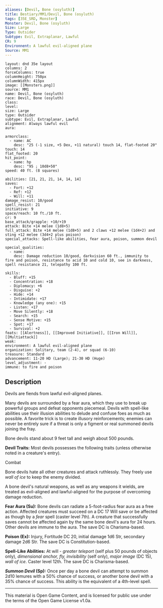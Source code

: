 ```yaml
---
aliases: [Devil, Bone (osyluth)]
title: Bestiary/MM1/Devil, Bone (osyluth)
tags: [35E_SRD, Monster]
Monster: Devil, Bone (osyluth)
Size: Large
Type: Outsider
Subtype: Evil, Extraplanar, Lawful
CR: 9
Environnent: A lawful evil-aligned plane
Source: MM1
---
```


```statblock
layout: dnd 35e layout
columns: 2
forceColumns: true
columnHeight: 750px
columnWidth: 415px
image: [[Monsters.png]]
source: MM1
name: Devil, Bone (osyluth)
race: Devil, Bone (osyluth)
class: 
level: 
size: Large
type: Outsider
subtype: Evil, Extraplanar, Lawful
alignment: Always lawful evil
aura: 

armorclass:
  - name: AC
    desc: "25 (-1 size, +5 Dex, +11 natural) touch 14, flat-footed 20"
touch: 14
flat_footed: 20
hit_point:
  - name: hp
    desc: "95 ; 10d8+50"
speed: 40 ft. (8 squares)

abilities: [21, 21, 21, 14, 14, 14]
saves:
  - Fort: +12
  - Ref: +12
  - Will: +11
damage_resist: 10/good
spell_resist: 21
initiative: 9
space/reach: 10 ft./10 ft.
cr: 9
base_attack/grapple: +10/+19
attack: Bite +14 melee (1d8+5)
full_attack: Bite +14 melee (1d8+5) and 2 claws +12 melee (1d4+2) and sting +12 melee (3d4+2 plus poison)
special_attacks: Spell-like abilities, fear aura, poison, summon devil

special_qualities:
  - name: 
    desc: Damage reduction 10/good, darkvision 60 ft., immunity to fire and poison, resistance to acid 10 and cold 10, see in darkness, spell resistance 21, telepathy 100 ft.

skills:
  - Bluff: +15
  - Concentration: +18
  - Diplomacy: +6
  - Disguise: +2
  - Hide: +14
  - Intimidate: +17
  - Knowledge (any one): +15
  - Listen: +17
  - Move Silently: +18
  - Search: +15
  - Sense Motive: +15
  - Spot: +17
  - Survival: +2
feats: [[Alertness]], [[Improved Initiative]], [[Iron Will]], [[Multiattack]]
weak: 
environment: A lawful evil-aligned plane
organization: Solitary, team (2-4), or squad (6-10)
treasure: Standard
advancement: 11-20 HD (Large); 21-30 HD (Huge)
level_adjustment: -
immune: to fire and poison
```

## Description

<p>Devils are fiends from lawful evil-aligned planes.</p>
<p>Many devils are surrounded by a fear aura, which they use to break up powerful groups and defeat opponents piecemeal. Devils with spell-like abilities use their illusion abilities to delude and confuse foes as much as possible. A favorite trick is to create illusory reinforcements; enemies can never be entirely sure if a threat is only a figment or real summoned devils joining the fray.</p>
<p>Bone devils stand about 9 feet tall and weigh about 500 pounds.</p>
<p>
            <b>Devil Traits:</b> Most devils possesses the following traits (unless otherwise noted in a creature's entry).</p>
<p>Combat</p>
<p>Bone devils hate all other creatures and attack ruthlessly. They freely use <i>wall of ice</i> to keep the enemy divided.</p>
<p>A bone devil's natural weapons, as well as any weapons it wields, are treated as evil-aligned and lawful-aligned for the purpose of overcoming damage reduction.</p>
<p>
            <b>Fear Aura (Su):</b> Bone devils can radiate a 5-foot-radius fear aura as a free action. Affected creatures must succeed on a DC 17 Will save or be affected as though by a <i>fear</i> spell (caster level 7th). A creature that successfully saves cannot be affected again by the same bone devil's aura for 24 hours. Other devils are immune to the aura. The save DC is Charisma-based.</p>
<p>
            <b>Poison (Ex):</b> Injury, Fortitude DC 20, initial damage 1d6 Str, secondary damage 2d6 Str. The save DC is Constitution-based.</p>
<p>
            <b>Spell-Like Abilities:</b> At will - <i>greater teleport</i> (self plus 50 pounds of objects only), <i>dimensional anchor, fly, invisibility</i> (self only), <i>major image</i> (DC 15), <i>wall of ice</i>. Caster level 12th. The save DC is Charisma-based.</p>
<p>
            <b>
              <i>Summon Devil</i> (Sp):</b> Once per day a bone devil can attempt to summon 2d10 lemures with a 50% chance of success, or another bone devil with a 35% chance of success. This ability is the equivalent of a 4th-level spell.</p>

---

This material is Open Game Content, and is licensed for public use under
the terms of the Open Game License v1.0a.
